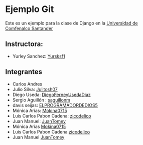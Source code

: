 # Ejemplo Git
Este es un ejemplo para la clase de Django en la [Universidad de Comfenalco Santander](https://www.unc.edu.co/curso-de-fundamentos-de-django/)

## Instructora: 
- Yurley Sanchez: [Yursksf1](https://github.com/Yursksf1)

## Integrantes 
- Carlos Andres
- Julio Silva: [Julitosh07](https://github.com/Julitosh07)
- Diego Useda: [DiegoFerneyUsedaDiaz](https://github.com/DiegoFerneyUsedaDiaz)
- Sergio Aguillón : [saguillonm](https://github.com/saguillonm)
- davis seijas: [ELPROGRAMADORDEDIOS5](https:/github.com/ELPROGRAMADORDEDIOS5)
- Mónica Arias: [Mokina0715](https://github.com/Mokina0715)
- Luis Carlos  Pabon Cadena: [zicodelico](https://github.com/zicodelico)
- Juan Manuel: [JuanTomey](https://github.com/JuanTomey)
- Mónica Arias [Mokina0715](https://github.com/Mokina0715)
- Luis Carlos  Pabon Cadena [zicodelico](https://github.com/zicodelico)
- Juan Manuel [JuanTomey](https://github.com/JuanTomey)


